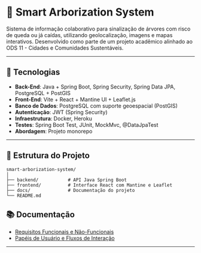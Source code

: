 # 🌳 Smart Arborization System

Sistema de informação colaborativo para sinalização de árvores com risco de queda ou já caídas, utilizando geolocalização, imagens e mapas interativos. Desenvolvido como parte de um projeto acadêmico alinhado ao ODS 11 - Cidades e Comunidades Sustentáveis.

---

## 🚀 Tecnologias

- **Back-End**: Java + Spring Boot, Spring Security, Spring Data JPA, PostgreSQL + PostGIS
- **Front-End**: Vite + React + Mantine UI + Leaflet.js
- **Banco de Dados**: PostgreSQL com suporte geoespacial (PostGIS)
- **Autenticação**: JWT (Spring Security)
- **Infraestrutura**: Docker, Heroku
- **Testes**: Spring Boot Test, JUnit, MockMvc, @DataJpaTest
- **Abordagem**: Projeto monorepo

---

## 📂 Estrutura do Projeto

```plaintext
smart-arborization-system/
│
├── backend/           # API Java Spring Boot
├── frontend/          # Interface React com Mantine e Leaflet
├── docs/              # Documentação do projeto
└── README.md
```

## 📚 Documentação

- [Requisitos Funcionais e Não-Funcionais](docs/requisitos.md)
- [Papéis de Usuário e Fluxos de Interação](docs/papeis-e-fluxos.md)

---
